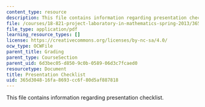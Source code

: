 ```yaml
---
content_type: resource
description: This file contains information regarding presentation checklist.
file: /courses/18-821-project-laboratory-in-mathematics-spring-2013/365d304816fa8693cc6f80d5af887818_MIT18_821S13_presentchklst.pdf
file_type: application/pdf
learning_resource_types: []
license: https://creativecommons.org/licenses/by-nc-sa/4.0/
ocw_type: OCWFile
parent_title: Grading
parent_type: CourseSection
parent_uid: 6d3bec05-d850-9c0b-0589-06d3c7fcaed0
resourcetype: Document
title: Presentation Checklist
uid: 365d3048-16fa-8693-cc6f-80d5af887818
---
```

This file contains information regarding presentation checklist.
